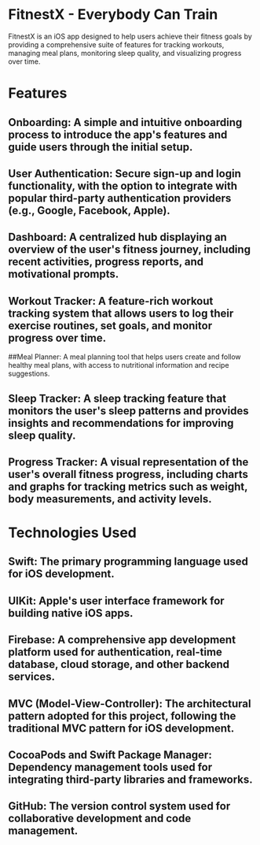 # FitnestX - Everybody Can Train
FitnestX is an iOS app designed to help users achieve their fitness goals by providing a comprehensive suite of features for tracking workouts, managing meal plans, monitoring sleep quality, and visualizing progress over time.

# Features
## Onboarding: A simple and intuitive onboarding process to introduce the app's features and guide users through the initial setup.
## User Authentication: Secure sign-up and login functionality, with the option to integrate with popular third-party authentication providers (e.g., Google, Facebook, Apple).
## Dashboard: A centralized hub displaying an overview of the user's fitness journey, including recent activities, progress reports, and motivational prompts.
## Workout Tracker: A feature-rich workout tracking system that allows users to log their exercise routines, set goals, and monitor progress over time.
##Meal Planner: A meal planning tool that helps users create and follow healthy meal plans, with access to nutritional information and recipe suggestions.
## Sleep Tracker: A sleep tracking feature that monitors the user's sleep patterns and provides insights and recommendations for improving sleep quality.
## Progress Tracker: A visual representation of the user's overall fitness progress, including charts and graphs for tracking metrics such as weight, body measurements, and activity levels.

# Technologies Used
## Swift: The primary programming language used for iOS development.
## UIKit: Apple's user interface framework for building native iOS apps.
## Firebase: A comprehensive app development platform used for authentication, real-time database, cloud storage, and other backend services.
## MVC (Model-View-Controller): The architectural pattern adopted for this project, following the traditional MVC pattern for iOS development.
## CocoaPods and Swift Package Manager: Dependency management tools used for integrating third-party libraries and frameworks.
## GitHub: The version control system used for collaborative development and code management.
